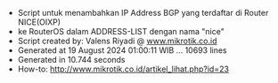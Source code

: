 - Script untuk menambahkan IP Address BGP yang terdaftar di Router NICE(OIXP)
- ke RouterOS dalam ADDRESS-LIST dengan nama "nice"
- Script created by: Valens Riyadi @ www.mikrotik.co.id
- Generated at 19 August 2024 01:00:11 WIB ... 10693 lines
- Generated in 10.744 seconds
- How-to: http://www.mikrotik.co.id/artikel_lihat.php?id=23
